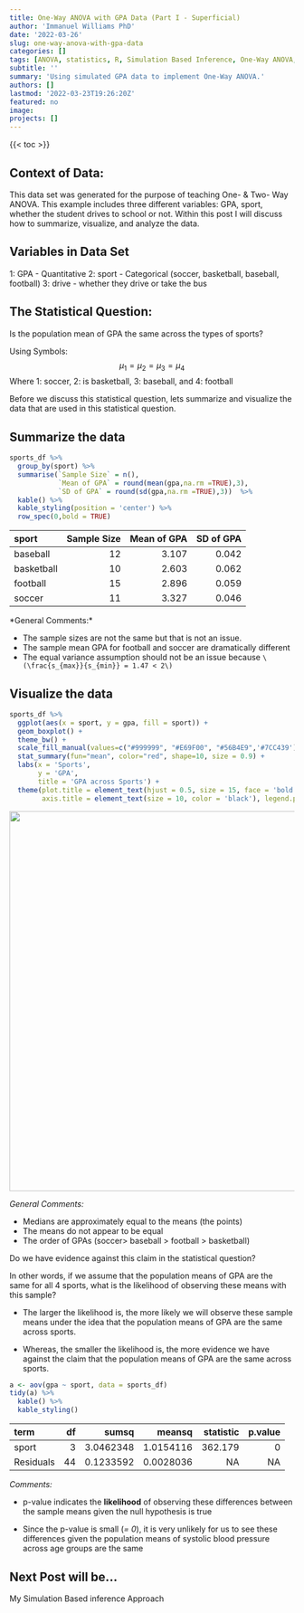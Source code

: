 ```yaml
---
title: One-Way ANOVA with GPA Data (Part I - Superficial)
author: 'Immanuel Williams PhD'
date: '2022-03-26'
slug: one-way-anova-with-gpa-data
categories: []
tags: [ANOVA, statistics, R, Simulation Based Inference, One-Way ANOVA,]
subtitle: ''
summary: 'Using simulated GPA data to implement One-Way ANOVA.'
authors: []
lastmod: '2022-03-23T19:26:20Z'
featured: no
image:
projects: [] 
---
```

<script src="{{< blogdown/postref >}}index_files/kePrint/kePrint.js"></script>
<link href="{{< blogdown/postref >}}index_files/lightable/lightable.css" rel="stylesheet" />
<script src="{{< blogdown/postref >}}index_files/kePrint/kePrint.js"></script>
<link href="{{< blogdown/postref >}}index_files/lightable/lightable.css" rel="stylesheet" />

{{< toc >}} 








## Context of Data:

This data set was generated for the purpose of teaching One- & Two- Way ANOVA. This example  includes three different variables: GPA, sport, whether the student drives to school or not. Within this post I will discuss how to summarize, visualize, and analyze the data.


## Variables in Data Set

1: GPA - Quantitative 
2: sport  - Categorical (soccer, basketball, baseball, football)
3: drive - whether they drive or take the bus


## The Statistical Question: 

Is the population mean of GPA the same across the types of sports?

Using Symbols:
$$\mu_1 = \mu_2 = \mu_3 = \mu_4 $$
Where 1: soccer, 2: is basketball, 3: baseball, and 4: football


Before we discuss this statistical question, lets summarize and visualize the data that are used in this statistical question.

## Summarize the data



```r
sports_df %>% 
  group_by(sport) %>% 
  summarise(`Sample Size` = n(),
            `Mean of GPA` = round(mean(gpa,na.rm =TRUE),3),
            `SD of GPA` = round(sd(gpa,na.rm =TRUE),3))  %>% 
  kable() %>%
  kable_styling(position = 'center') %>%
  row_spec(0,bold = TRUE)
```

<table class="table" style="margin-left: auto; margin-right: auto;">
 <thead>
  <tr>
   <th style="text-align:left;font-weight: bold;"> sport </th>
   <th style="text-align:right;font-weight: bold;"> Sample Size </th>
   <th style="text-align:right;font-weight: bold;"> Mean of GPA </th>
   <th style="text-align:right;font-weight: bold;"> SD of GPA </th>
  </tr>
 </thead>
<tbody>
  <tr>
   <td style="text-align:left;"> baseball </td>
   <td style="text-align:right;"> 12 </td>
   <td style="text-align:right;"> 3.107 </td>
   <td style="text-align:right;"> 0.042 </td>
  </tr>
  <tr>
   <td style="text-align:left;"> basketball </td>
   <td style="text-align:right;"> 10 </td>
   <td style="text-align:right;"> 2.603 </td>
   <td style="text-align:right;"> 0.062 </td>
  </tr>
  <tr>
   <td style="text-align:left;"> football </td>
   <td style="text-align:right;"> 15 </td>
   <td style="text-align:right;"> 2.896 </td>
   <td style="text-align:right;"> 0.059 </td>
  </tr>
  <tr>
   <td style="text-align:left;"> soccer </td>
   <td style="text-align:right;"> 11 </td>
   <td style="text-align:right;"> 3.327 </td>
   <td style="text-align:right;"> 0.046 </td>
  </tr>
</tbody>
</table>
*General Comments:*

- The sample sizes are not the same but that is not an issue.
- The sample mean GPA for football and soccer are dramatically different
- The equal variance assumption should not be an issue because `\(\frac{s_{max}}{s_{min}} = 1.47 < 2\)`


## Visualize the data

```r
sports_df %>% 
  ggplot(aes(x = sport, y = gpa, fill = sport)) +
  geom_boxplot() +
  theme_bw() + 
  scale_fill_manual(values=c("#999999", "#E69F00", "#56B4E9",'#7CC439')) +
  stat_summary(fun="mean", color="red", shape=10, size = 0.9) +
  labs(x = 'Sports', 
       y = 'GPA', 
       title = 'GPA across Sports') +
  theme(plot.title = element_text(hjust = 0.5, size = 15, face = 'bold'),
        axis.title = element_text(size = 10, color = 'black'), legend.position = 'NONE') 
```

<img src="{{< blogdown/postref >}}index_files/figure-html/unnamed-chunk-3-1.png" width="672" />

*General Comments:*

- Medians are approximately equal to the means (the points)
- The means do not appear to be equal
- The order of GPAs (soccer> baseball > football > basketball)



Do we have evidence against this claim in the statistical question? 

In other words, if we assume that the population means of GPA are the same for all 4 sports, what is the likelihood of observing these means with this sample?

- The larger the likelihood is, the more likely we will observe these sample means under the idea that the population means of GPA are the same across sports.

- Whereas, the smaller the likelihood is, the more evidence we have against the claim that the population means of GPA are the same across sports.



```r
a <- aov(gpa ~ sport, data = sports_df)
tidy(a) %>% 
  kable() %>% 
  kable_styling()
```

<table class="table" style="margin-left: auto; margin-right: auto;">
 <thead>
  <tr>
   <th style="text-align:left;"> term </th>
   <th style="text-align:right;"> df </th>
   <th style="text-align:right;"> sumsq </th>
   <th style="text-align:right;"> meansq </th>
   <th style="text-align:right;"> statistic </th>
   <th style="text-align:right;"> p.value </th>
  </tr>
 </thead>
<tbody>
  <tr>
   <td style="text-align:left;"> sport </td>
   <td style="text-align:right;"> 3 </td>
   <td style="text-align:right;"> 3.0462348 </td>
   <td style="text-align:right;"> 1.0154116 </td>
   <td style="text-align:right;"> 362.179 </td>
   <td style="text-align:right;"> 0 </td>
  </tr>
  <tr>
   <td style="text-align:left;"> Residuals </td>
   <td style="text-align:right;"> 44 </td>
   <td style="text-align:right;"> 0.1233592 </td>
   <td style="text-align:right;"> 0.0028036 </td>
   <td style="text-align:right;"> NA </td>
   <td style="text-align:right;"> NA </td>
  </tr>
</tbody>
</table>


*Comments:*

- p-value indicates the **likelihood** of observing these differences between the sample means given the null hypothesis is true

- Since the p-value is small (*= 0*), it is very unlikely for us to see these differences given the population means of systolic blood pressure across age groups are the same


## Next Post will be...
My Simulation Based inference Approach

<!-- Q1. What are the ages within each age group? Answer this question using programming -->

